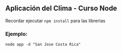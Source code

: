 ## Aplicación del Clima - Curso Node

Recordar ejecutar ```npm install``` para las librerías

### Ejemplo: 
```
node app -d "San Jose Costa Rica"
```